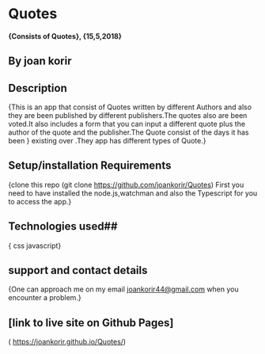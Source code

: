 
# Quotes
#### {Consists of Quotes}, {15,5,2018}
## By joan korir

## Description

{This is an app that consist of Quotes written by different Authors and also they are been published by different publishers.The quotes also are been voted.It also includes a form that you can input a different quote plus the author of the quote and the publisher.The Quote consist of the days it has been  }
existing over .They app has different types of Quote.}

## Setup/installation Requirements

{clone  this repo (git clone https://github.com/joankorir/Quotes)
First you need to have installed the node.js,watchman and also the Typescript for you to access the app.}

## Technologies used##

  {
  css
  javascript}

## support and contact details

{One can approach me on my email joankorir44@gmail.com when you encounter a problem.}

##  [link to live site on Github Pages]
  ( https://joankorir.github.io/Quotes/)
